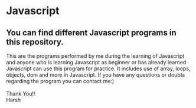 # Javascript
## You can find different Javascript programs in this repository.
This are the programs performed by me during the learning of Javascript and anyone who is learning Javascript as beginner or has already learned Javascript can use this program for practice. It includes use of array, loops, objects, dom and more in Javascript. If you have any questions or doubts regarding the program you can contact me:) 
<br></br>
Thank You!!  
Harsh
